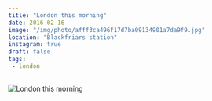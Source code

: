 ```yaml
---
title: "London this morning"
date: 2016-02-16
image: "/img/photo/afff3ca496f17d7ba09134901a7da9f9.jpg"
location: "Blackfriars station"
instagram: true
draft: false
tags:
 - london
---
```


![London this morning](/img/photo/afff3ca496f17d7ba09134901a7da9f9.jpg)
